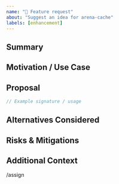 ```yaml
---
name: "🌟 Feature request"
about: "Suggest an idea for arena-cache"
labels: [enhancement]
---
```


## Summary

<!-- A clear and concise description of the feature. -->

## Motivation / Use Case

<!-- Why is this feature important? What problem does it solve? -->

## Proposal

<!-- Describe the desired API, behaviour, or UX. Sketch code snippets if helpful. -->

```go
// Example signature / usage
```

## Alternatives Considered

<!-- Other ways to solve this problem and why they're inadequate. -->

## Risks & Mitigations

<!-- Performance impact, backwards‑compat breakage, security considerations. -->

## Additional Context

<!-- Links, references, or any extra details. -->

/assign
